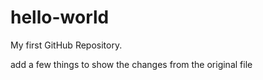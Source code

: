 # hello-world
My first GitHub Repository.

add a few things to show the changes from the original file
